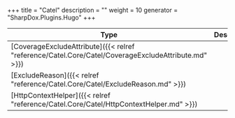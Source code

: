 

+++
title = "Catel" 
description = ""
weight = 10
generator = "SharpDox.Plugins.Hugo"
+++

Type|Description
---|---
[CoverageExcludeAttribute]({{&lt; relref "reference/Catel.Core/Catel/CoverageExcludeAttribute.md" &gt;}})| 
[ExcludeReason]({{&lt; relref "reference/Catel.Core/Catel/ExcludeReason.md" &gt;}})| 
[HttpContextHelper]({{&lt; relref "reference/Catel.Core/Catel/HttpContextHelper.md" &gt;}})| 

